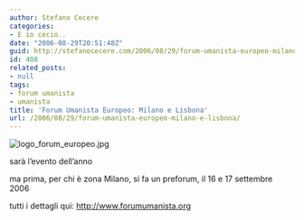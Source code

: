```yaml
---
author: Stefano Cecere
categories:
- E io cecio..
date: "2006-08-29T20:51:48Z"
guid: http://stefanocecere.com/2006/08/29/forum-umanista-europeo-milano-e-lisbona/
id: 408
related_posts:
- null
tags:
- forum umanista
- umanista
title: 'Forum Umanista Europeo: Milano e Lisbona'
url: /2006/08/29/forum-umanista-europeo-milano-e-lisbona/
---
```


<img alt="logo_forum_europeo.jpg" id="image407" src="http://stefanocecere.com/wp-content/uploads/sites/3/2006/08/logo_forum_europeo.jpg" />

sarà l&#8217;evento dell&#8217;anno
  
ma prima, per chi è zona Milano, si fa un preforum, il 16 e 17 settembre 2006

tutti i dettagli qui: <http://www.forumumanista.org>